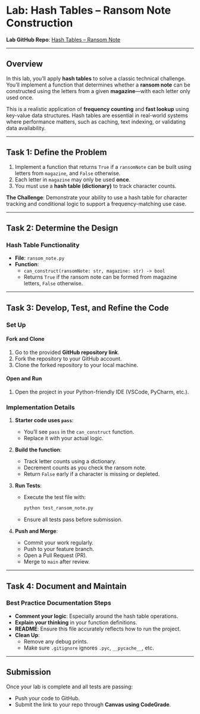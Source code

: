 # Lab: Hash Tables – Ransom Note Construction  
**Lab GitHub Repo**: [Hash Tables – Ransom Note](https://github.com/learn-co-curriculum/hash-table-ransom-note-lab)

---

## Overview
In this lab, you’ll apply **hash tables** to solve a classic technical challenge. You’ll implement a function that determines whether a **ransom note** can be constructed using the letters from a given **magazine**—with each letter only used once.

This is a realistic application of **frequency counting** and **fast lookup** using key-value data structures. Hash tables are essential in real-world systems where performance matters, such as caching, text indexing, or validating data availability.

---

## Task 1: Define the Problem

1. Implement a function that returns `True` if a `ransomNote` can be built using letters from `magazine`, and `False` otherwise.
2. Each letter in `magazine` may only be used **once**.
3. You must use a **hash table (dictionary)** to track character counts.

**The Challenge**: Demonstrate your ability to use a hash table for character tracking and conditional logic to support a frequency-matching use case.

---

## Task 2: Determine the Design

### Hash Table Functionality

- **File**: `ransom_note.py`
- **Function**:  
  - `can_construct(ransomNote: str, magazine: str) -> bool`  
  - Returns `True` if the ransom note can be formed from magazine letters, `False` otherwise.

---

## Task 3: Develop, Test, and Refine the Code

### Set Up

#### Fork and Clone
1. Go to the provided **GitHub repository link**.  
2. Fork the repository to your GitHub account.  
3. Clone the forked repository to your local machine.

#### Open and Run
1. Open the project in your Python-friendly IDE (VSCode, PyCharm, etc.).  

### Implementation Details

1. **Starter code uses `pass`**:
   - You’ll see `pass` in the `can_construct` function.
   - Replace it with your actual logic.

2. **Build the function**:
   - Track letter counts using a dictionary.
   - Decrement counts as you check the ransom note.
   - Return `False` early if a character is missing or depleted.

3. **Run Tests**:
   - Execute the test file with:
     ```bash
     python test_ransom_note.py
     ```
   - Ensure all tests pass before submission.

4. **Push and Merge**:
   - Commit your work regularly.
   - Push to your feature branch.
   - Open a Pull Request (PR).
   - Merge to `main` after review.

---

## Task 4: Document and Maintain

### Best Practice Documentation Steps

- **Comment your logic**: Especially around the hash table operations.
- **Explain your thinking** in your function definitions.
- **README**: Ensure this file accurately reflects how to run the project.
- **Clean Up**:
  - Remove any debug prints.
  - Make sure `.gitignore` ignores `.pyc`, `__pycache__`, etc.

---

## Submission
Once your lab is complete and all tests are passing:

- Push your code to GitHub.
- Submit the link to your repo through **Canvas using CodeGrade**.
